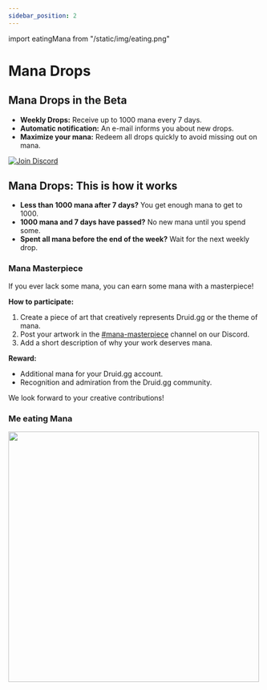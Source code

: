 ```yaml
---
sidebar_position: 2
---
```


import eatingMana from "/static/img/eating.png"

# Mana Drops

## Mana Drops in the Beta

- **Weekly Drops:** Receive up to 1000 mana every 7 days.
- **Automatic notification:** An e-mail informs you about new drops.
- **Maximize your mana:** Redeem all drops quickly to avoid missing out on mana.

[![Join Discord](/img/mana.png)](https://discord.com/invite/UUXpmx24ua)

## Mana Drops: This is how it works

- **Less than 1000 mana after 7 days?** You get enough mana to get to 1000.
- **1000 mana and 7 days have passed?** No new mana until you spend some.
- **Spent all mana before the end of the week?** Wait for the next weekly drop.

### Mana Masterpiece

If you ever lack some mana, you can earn some mana with a masterpiece!

**How to participate:**

1. Create a piece of art that creatively represents Druid.gg or the theme of mana.
2. Post your artwork in the [#mana-masterpiece](https://discord.gg/Pkze9Y5MdQ) channel on our Discord.
3. Add a short description of why your work deserves mana.

**Reward:**

- Additional mana for your Druid.gg account.
- Recognition and admiration from the Druid.gg community.

We look forward to your creative contributions!

### Me eating Mana

[<img src={eatingMana} width="500px" />](https://discord.com/invite/UUXpmx24ua)
